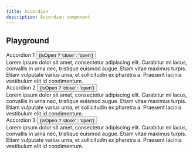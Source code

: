 ```yaml
---
title: Accordion
description: Accordion component
---
```


<script lang="ts">
    import { slide } from 'svelte/transition';
    import {AccordionGroup, AccordionItem, Button, Flexbox, Card} from '$lib';
    import {docAccordionGroupPropsDefs, docAccordionItemPropsDefs} from '$lib/components/Accordion/Accordion.props';
    import ApiReference from '$lib-doc/components/ApiReference.svelte';
    import Playground from '$lib-doc/components/Playground.svelte';
    import PlaygroundForm from '$lib-doc/components/PlaygroundForm.svelte';

    let propsGroup = {}
    let propsItem = {}
</script>

## Playground

<Playground>
    <div slot="component" style="min-width: 100%; min-height: 100%;">
        <AccordionGroup {...propsGroup}>
            <Card size="1" class="mb-3">
                <AccordionItem {...propsItem}>
                    <Flexbox slot="header" let:toggle let:isOpen justify="between" alignItems="center">
                        Accordion 1
                        <Button size="1" variant="soft" on:click={toggle}>
                            {isOpen ? 'close' : 'open'}
                        </Button>
                    </Flexbox>
                    <div transition:slide class="pt-3">
                        Lorem ipsum dolor sit amet, consectetur adipiscing elit. Curabitur mi lacus, convallis in urna nec, tristique euismod augue. Etiam vitae maximus turpis. Etiam vulputate varius urna, et sollicitudin ex pharetra a. Praesent lacinia vestibulum elit id condimentum.
                    </div>
                </AccordionItem>
            </Card>
            <Card size="1" class="mb-3">
                <AccordionItem {...propsItem}>
                    <Flexbox slot="header" let:toggle let:isOpen justify="between" alignItems="center">
                        Accordion 2
                        <Button size="1" variant="soft" on:click={toggle}>
                            {isOpen ? 'close' : 'open'}
                        </Button>
                    </Flexbox>
                    <div transition:slide class="pt-3">
                        Lorem ipsum dolor sit amet, consectetur adipiscing elit. Curabitur mi lacus, convallis in urna nec, tristique euismod augue. Etiam vitae maximus turpis. Etiam vulputate varius urna, et sollicitudin ex pharetra a. Praesent lacinia vestibulum elit id condimentum.
                    </div>
                </AccordionItem>
            </Card>
            <Card size="1" class="mb-3">
                <AccordionItem {...propsItem}>
                    <Flexbox slot="header" let:toggle let:isOpen justify="between" alignItems="center">
                        Accordion 3
                        <Button size="1" variant="soft" on:click={toggle}>
                            {isOpen ? 'close' : 'open'}
                        </Button>
                    </Flexbox>
                    <div transition:slide class="pt-3">
                        Lorem ipsum dolor sit amet, consectetur adipiscing elit.  Curabitur mi lacus, convallis in urna nec, tristique euismod augue. Etiam vitae maximus turpis. Etiam vulputate varius urna, et sollicitudin ex pharetra a. Praesent lacinia vestibulum elit id condimentum.
                    </div>
                </AccordionItem>
            </Card>
        </AccordionGroup>
    </div>
    <Flexbox slot="form" direction="column" gap="3">
        <h5>Props AccordionGroup</h5>
        <PlaygroundForm bind:props={propsGroup} schema={docAccordionGroupPropsDefs} />
        <h5>Props AccordioItem</h5>
        <PlaygroundForm bind:props={propsItem} schema={docAccordionItemPropsDefs} />
    </Flexbox>

</Playground>

## API Reference

### AccordionGroup

<ApiReference data={docAccordionGroupPropsDefs}></ApiReference>

### AccordionItem

<ApiReference data={docAccordionItemPropsDefs}></ApiReference>
